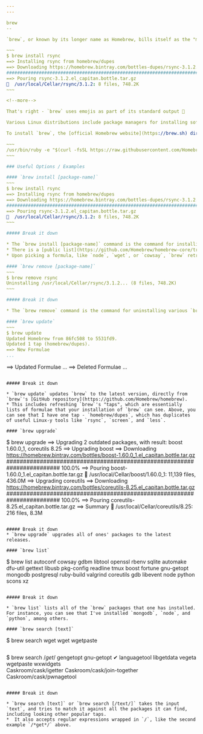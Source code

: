 ```yaml
---
---

brew
--

`brew`, or known by its longer name as Homebrew, bills itself as the "missing package manager for OS X".

~~~
$ brew install rsync
==> Installing rsync from homebrew/dupes
==> Downloading https://homebrew.bintray.com/bottles-dupes/rsync-3.1.2.el_capitan.bottle.tar.gz
######################################################################## 100.0%
==> Pouring rsync-3.1.2.el_capitan.bottle.tar.gz
🍺  /usr/local/Cellar/rsync/3.1.2: 8 files, 748.2K
~~~

<!--more--> 

That's right - `brew` uses emojis as part of its standard output 🙌 

Various Linux distributions include package managers for installing software out of the box (e.g. `apt-get` for Ubuntu), and `brew` is a third-party effort to replicate the same for OS X. As an example of `brew` usage, above is an example of installing [rsync](https://en.wikipedia.org/wiki/Rsync). 

To install `brew`, the [official Homebrew website](https://brew.sh) directs you to run this command, which incidentally explains itself as it runs:

~~~
/usr/bin/ruby -e "$(curl -fsSL https://raw.githubusercontent.com/Homebrew/install/master/install)"
~~~

### Useful Options / Examples

#### `brew install [package-name]`
~~~
$ brew install rsync
==> Installing rsync from homebrew/dupes
==> Downloading https://homebrew.bintray.com/bottles-dupes/rsync-3.1.2.el_capitan.bottle.tar.gz
######################################################################## 100.0%
==> Pouring rsync-3.1.2.el_capitan.bottle.tar.gz
🍺  /usr/local/Cellar/rsync/3.1.2: 8 files, 748.2K
~~~

##### Break it down

* The `brew install [package-name]` command is the command for installing various `brew` packages. 
* There is a [public list](https://github.com/Homebrew/homebrew-core/tree/master/Formula) of available packages that `brew` pulls from. Each package has a "formula", or package definition, that `brew` can parse. 
* Upon picking a formula, like `node`, `wget`, or `cowsay`, `brew` retrieves the formula and follows the instructions (e.g. downloading the appropriate files) to install that package.

#### `brew remove [package-name]`
~~~
$ brew remove rsync
Uninstalling /usr/local/Cellar/rsync/3.1.2... (8 files, 748.2K)
~~~

##### Break it down

* The `brew remove` command is the command for uninstalling various `brew` packages, given the name of a package, using the package's formula.

#### `brew update`
~~~
$ brew update
Updated Homebrew from 86fc508 to 5531fd9.
Updated 1 tap (homebrew/dupes).
==> New Formulae
...
```

==> Updated Formulae
...
==> Deleted Formulae
...
~~~

##### Break it down

* `brew update` updates `brew` to the latest version, directly from `brew`'s [GitHub repository](https://github.com/Homebrew/homebrew). 
* This includes refreshing `brew`'s "taps", which are essentially lists of formulae that your installation of `brew` can see. Above, you can see that I have one tap - `homebrew/dupes`, which has duplicates of useful Linux-y tools like `rsync`, `screen`, and `less`.

#### `brew upgrade`

~~~
$ brew upgrade
==> Upgrading 2 outdated packages, with result:
boost 1.60.0_1, coreutils 8.25
==> Upgrading boost
==> Downloading https://homebrew.bintray.com/bottles/boost-1.60.0_1.el_capitan.bottle.tar.gz
######################################################################## 100.0%
==> Pouring boost-1.60.0_1.el_capitan.bottle.tar.gz
🍺  /usr/local/Cellar/boost/1.60.0_1: 11,139 files, 436.0M
==> Upgrading coreutils
==> Downloading https://homebrew.bintray.com/bottles/coreutils-8.25.el_capitan.bottle.tar.gz
######################################################################## 100.0%
==> Pouring coreutils-8.25.el_capitan.bottle.tar.gz
==> Summary
🍺  /usr/local/Cellar/coreutils/8.25: 216 files, 8.3M
~~~

##### Break it down
* `brew upgrade` upgrades all of ones' packages to the latest releases.

#### `brew list`
~~~
$ brew list
autoconf	cowsay		gdbm		libtool		openssl		rbenv		sqlite
automake	dfu-util	gettext		libusb		pkg-config	readline	tmux
boost		fortune		gnu-getopt	mongodb		postgresql	ruby-build	valgrind
coreutils	gdb			libevent	node		python		scons		xz

~~~

##### Break it down

* `brew list` lists all of the `brew` packages that one has installed. For instance, you can see that I've installed `mongodb`, `node`, and `python`, among others.

#### `brew search [text]`
~~~
$ brew search wget
wget						wgetpaste                                                 
~~~

~~~
$ brew search /*get*/
gengetopt        gnu-getopt ✔     languagetool     libgetdata       vegeta           wgetpaste        wxwidgets      
Caskroom/cask/igetter                   Caskroom/cask/join-together             Caskroom/cask/pwnagetool              
~~~

##### Break it down

* `brew search [text]` or `brew search [/text/]` takes the input `text`, and tries to match it against all the packages it can find, including looking other popular taps.
*  It also accepts regular expressions wrapped in `/`, like the second example `/*get*/` above.
